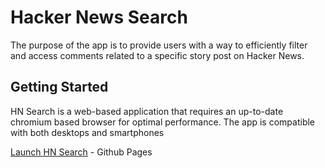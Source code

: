 # Hacker News Search

The purpose of the app is to provide users with a way to efficiently filter and access comments related to a specific story post on Hacker News.

## Getting Started

HN Search is a web-based application that requires an up-to-date chromium based browser for optimal performance. The app is compatible with both desktops and smartphones

[Launch HN Search](https://d0odi.github.io/hn-search/) - Github Pages
